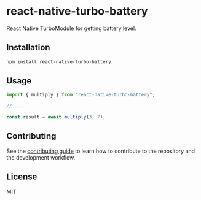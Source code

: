 # react-native-turbo-battery

React Native TurboModule for getting battery level.

## Installation

```sh
npm install react-native-turbo-battery
```

## Usage

```js
import { multiply } from "react-native-turbo-battery";

// ...

const result = await multiply(3, 7);
```

## Contributing

See the [contributing guide](CONTRIBUTING.md) to learn how to contribute to the repository and the development workflow.

## License

MIT
